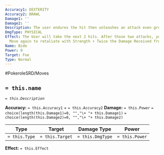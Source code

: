 ```yaml
---
Accuracy1: DEXTERITY
Accuracy2: BRAWL
Damage1: ''
Damage2: ''
Description: The user endures the hit then unleashes an attack even greater.
DmgType: PHYSICAL
Effect: The User will take the next 2 hits. After those two attacks, you may use this
  Move again to retaliate with Strength + Twice the Damage Received from those 2 hits.
Name: Bide
Power: 0
Target: Foe
Type: Normal
---
```


#PokeroleSRD/Moves

## `= this.name` 
*`= this.Description`*

**Accuracy:** `= this.Accuracy1` + `= this.Accuracy2`
**Damage:** `= this.Power` `= choice(length(this.Damage1)=0, "","\+ "+ this.Damage1)` `= choice(length(this.Damage2)=0, "","\+ "+ this.Damage2)`

| Type          | Target          | Damage Type          | Power          |
| ------------- | --------------- | ---------------- | -------------- |
| `= this.Type` | `= this.Target` | `= this.DmgType` | `= this.Power` | 

**Effect:** `= this.Effect`